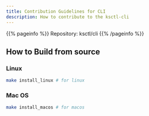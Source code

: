 ```yaml
---
title: Contribution Guidelines for CLI
description: How to contribute to the ksctl-cli
---
```


{{% pageinfo %}}
Repository: ksctl/cli
{{% /pageinfo %}}


## How to Build from source
### Linux
```bash
make install_linux # for linux
```
### Mac OS
```bash
make install_macos # for macos
```

